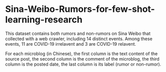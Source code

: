 # Sina-Weibo-Rumors-for-few-shot-learning-research

This dataset contains both rumors and non-rumors on Sina Weibo that collected with a web crawler, including 14 distinct events. Among these events, 11 are COVID-19 irrelavent and 3 are COVID-19 relavent.

For each microblog (in Chinese), the first column is the text content of the source post, the second column is the comment of the microblog, the third column is the posted date, the last column is its label (rumor or non-rumor).

